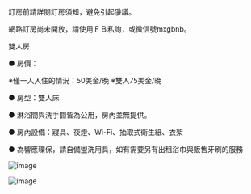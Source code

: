 
訂房前請詳閱訂房須知，避免引起爭議。

網路訂房尚未開放，請使用ＦＢ私詢，或微信號mxgbnb。


雙人房

● 房價：

※僅一人入住的情況：50美金/晚
※雙人75美金/晚


● 房型：雙人床

● 淋浴間與洗手間皆為公用，房內並無提供。

● 房內設備：寢具、夜燈、Wi-Fi、抽取式衛生紙、衣架

● 為響應環保，請自備盥洗用具，如有需要另有出租浴巾與販售牙刷的服務



![image](https://i.imgur.com/JA8dryt.jpg)

![image](https://i.imgur.com/FURLvHi.jpg)
